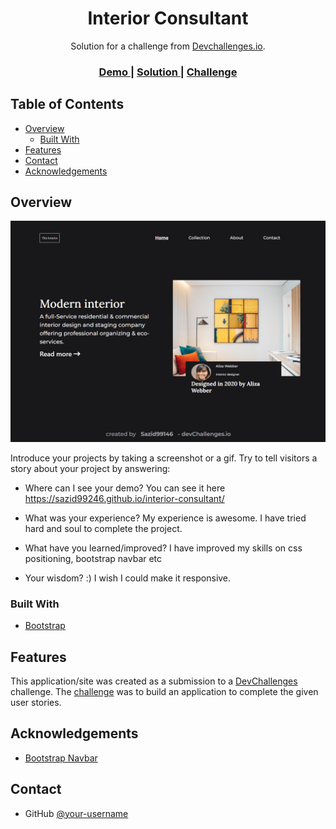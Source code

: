 <!-- Please update value in the {}  -->

<h1 align="center">Interior Consultant</h1>

<div align="center">
   Solution for a challenge from  <a href="http://devchallenges.io" target="_blank">Devchallenges.io</a>.
</div>

<div align="center">
  <h3>
    <a href="https://sazid99246.github.io/interior-consultant/">
      Demo
    </a>
    <span> | </span>
    <a href="https://github.com/Sazid99246/interior-consultant">
      Solution
    </a>
    <span> | </span>
    <a href="https://devchallenges.io/challenges/Jymh2b2FyebRTUljkNcb">
      Challenge
    </a>
  </h3>
</div>

<!-- TABLE OF CONTENTS -->

## Table of Contents

- [Overview](#overview)
  - [Built With](#built-with)
- [Features](#features)
- [Contact](#contact)
- [Acknowledgements](#acknowledgements)

<!-- OVERVIEW -->

## Overview

![screenshot](./images/demo.png)

Introduce your projects by taking a screenshot or a gif. Try to tell visitors a story about your project by answering:

- Where can I see your demo?
You can see it here https://sazid99246.github.io/interior-consultant/

- What was your experience?
My experience is awesome. I have tried hard and soul to complete the project.

- What have you learned/improved?
I have improved my skills on css positioning, bootstrap navbar etc

- Your wisdom? :)
I wish I could make it responsive.

### Built With

<!-- This section should list any major frameworks that you built your project using. Here are a few examples.-->

- [Bootstrap](https://getbootstrap.com/)

## Features

<!-- List the features of your application or follow the template. Don't share the figma file here :) -->

This application/site was created as a submission to a [DevChallenges](https://devchallenges.io/challenges) challenge. The [challenge](https://devchallenges.io/challenges/Jymh2b2FyebRTUljkNcb) was to build an application to complete the given user stories.

## Acknowledgements

<!-- This section should list any articles or add-ons/plugins that helps you to complete the project. This is optional but it will help you in the future. For exmpale -->

- [Bootstrap Navbar](https://getbootstrap.com/docs/5.1/components/navbar/)

## Contact
- GitHub [@your-username](https://github.com/Sazid99246)

